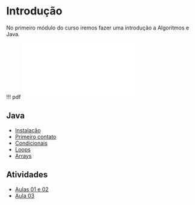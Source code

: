 # Introdução

No primeiro módulo do curso iremos fazer uma introdução a Algoritmos e Java.

!!! pdf
    ![](slides.pdf)

## Java

- [Instalação](java/instalacao.md)
- [Primeiro contato](java/primeiro-contato.md)
- [Condicionais](java/condicionais.md)
- [Loops](java/loops.md)
- [Arrays](java/arrays.md)

## Atividades

- [Aulas 01 e 02](pseudo-codigo-e-java.md)
- [Aula 03](aps.md)


